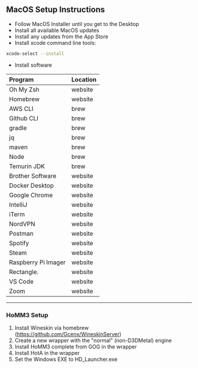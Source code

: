 ## MacOS Setup Instructions
- Follow MacOS Installer until you get to the Desktop
- Install all available MacOS updates
- Install any updates from the App Store
- Install xcode command line tools:
```bash
xcode-select --install
```
- Install software

| Program             | Location |
| :---                | :---     |
| Oh My Zsh           | website  |
| Homebrew            | website  |
| AWS CLI             | brew     |
| Github CLI          | brew     |
| gradle              | brew     |
| jq                  | brew     |
| maven               | brew     |
| Node                | brew     |
| Temurin JDK         | brew     |
| Brother Software    | website  |
| Docker Desktop      | website  |
| Google Chrome       | website  |
| IntelliJ            | website  |
| iTerm               | website  |
| NordVPN             | website  |
| Postman             | website  |
| Spotify             | website  |
| Steam               | website  |
| Raspberry Pi Imager | website  |
| Rectangle.          | website  |
| VS Code             | website  |
| Zoom                | website  |

----

### HoMM3 Setup
1. Install Wineskin via homebrew (https://github.com/Gcenx/WineskinServer)
1. Create a new wrapper with the "normal" (non-D3DMetal) engine
1. Install HoMM3 complete from GOG in the wrapper
1. Install HotA in the wrapper
1. Set the Windows EXE to HD_Launcher.exe
